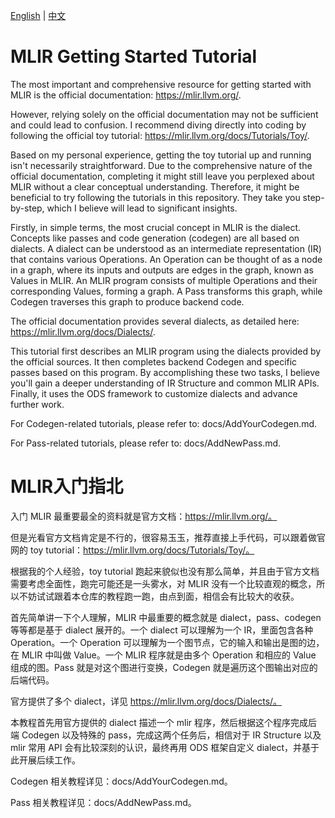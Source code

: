 [English](#en) | [中文](#cn)

<span id="en">MLIR Getting Started Tutorial</span>
===========================
The most important and comprehensive resource for getting started with MLIR is the official documentation: https://mlir.llvm.org/.

However, relying solely on the official documentation may not be sufficient and could lead to confusion. I recommend diving directly into coding by following the official toy tutorial: https://mlir.llvm.org/docs/Tutorials/Toy/.

Based on my personal experience, getting the toy tutorial up and running isn't necessarily straightforward. Due to the comprehensive nature of the official documentation, completing it might still leave you perplexed about MLIR without a clear conceptual understanding. Therefore, it might be beneficial to try following the tutorials in this repository. They take you step-by-step, which I believe will lead to significant insights.

Firstly, in simple terms, the most crucial concept in MLIR is the dialect. Concepts like passes and code generation (codegen) are all based on dialects. A dialect can be understood as an intermediate representation (IR) that contains various Operations. An Operation can be thought of as a node in a graph, where its inputs and outputs are edges in the graph, known as Values in MLIR. An MLIR program consists of multiple Operations and their corresponding Values, forming a graph. A Pass transforms this graph, while Codegen traverses this graph to produce backend code.

The official documentation provides several dialects, as detailed here: https://mlir.llvm.org/docs/Dialects/.

This tutorial first describes an MLIR program using the dialects provided by the official sources. It then completes backend Codegen and specific passes based on this program. By accomplishing these two tasks, I believe you'll gain a deeper understanding of IR Structure and common MLIR APIs. Finally, it uses the ODS framework to customize dialects and advance further work.

For Codegen-related tutorials, please refer to: docs/AddYourCodegen.md.

For Pass-related tutorials, please refer to: docs/AddNewPass.md.

<span id="cn">MLIR入门指北</span>
===========================
入门 MLIR 最重要最全的资料就是官方文档：https://mlir.llvm.org/。

但是光看官方文档肯定是不行的，很容易玉玉，推荐直接上手代码，可以跟着做官网的 toy tutorial：https://mlir.llvm.org/docs/Tutorials/Toy/。

根据我的个人经验，toy tutorial 跑起来貌似也没有那么简单，并且由于官方文档需要考虑全面性，跑完可能还是一头雾水，对 MLIR 没有一个比较直观的概念，所以不妨试试跟着本仓库的教程跑一跑，由点到面，相信会有比较大的收获。

首先简单讲一下个人理解，MLIR 中最重要的概念就是 dialect，pass、codegen 等等都是基于 dialect 展开的。一个 dialect 可以理解为一个 IR，里面包含各种 Operation。一个 Operation 可以理解为一个图节点，它的输入和输出是图的边，在 MLIR 中叫做 Value。一个 MLIR 程序就是由多个 Operation 和相应的 Value 组成的图。Pass 就是对这个图进行变换，Codegen 就是遍历这个图输出对应的后端代码。

官方提供了多个 dialect，详见 https://mlir.llvm.org/docs/Dialects/。

本教程首先用官方提供的 dialect 描述一个 mlir 程序，然后根据这个程序完成后端 Codegen 以及特殊的 pass，完成这两个任务后，相信对于 IR Structure 以及 mlir 常用 API 会有比较深刻的认识，最终再用 ODS 框架自定义 dialect，并基于此开展后续工作。

Codegen 相关教程详见：docs/AddYourCodegen.md。

Pass 相关教程详见：docs/AddNewPass.md。
